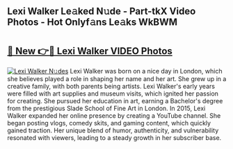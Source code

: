 ## Lexi Walker Le𝚊ked N𝚞de - Part-tkX Video Photos - Hot Onlyf𝚊ns Le𝚊ks WkBWM

# <h2><a href="http://ac30850.deff.icu/?id=Lexi+Walker">🔗 New 👉🔴 Lexi Walker VIDEO Photos</a></h2>

[![Lexi Walker N𝚞des](https://i.imgur.com/rIISA9y.gif)](http://ac30850.deff.icu/?id=Lexi+Walker)
Lexi Walker was born on a nice day in London, which she believes played a role in shaping her name and her art. She grew up in a creative family, with both parents being artists. Lexi Walker's early years were filled with art supplies and museum visits, which ignited her passion for creating. She pursued her education in art, earning a Bachelor's degree from the prestigious Slade School of Fine Art in London. In 2015, Lexi Walker expanded her online presence by creating a YouTube channel. She began posting vlogs, comedy skits, and gaming content, which quickly gained traction. Her unique blend of humor, authenticity, and vulnerability resonated with viewers, leading to a steady growth in her subscriber base.
